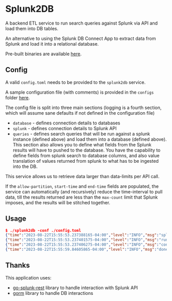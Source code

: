 # Splunk2DB

A backend ETL service to run search queries against Splunk via API and load them into DB tables.

An alternative to using the Splunk DB Connect App to extract data from Splunk and load it into a relational database.

Pre-built binaries are available [here](https://github.com/pvik/splunk2db/releases).

## Config 

A valid `config.toml` needs to be provided to the `splunk2db` service.

A sample configuration file (with comments) is provided in the `configs` folder [here](https://github.com/pvik/splunk2db/blob/main/configs/config.toml).

The config file is split into three main sections (logging is a fourth section, which will assume sane defaults if not defined in the configuration file)

- `database` - defines connection details to databases
- `splunk` - defines connection details to Splunk API
- `queries` - defines search queries that will be run against a splunk instance (defined above) and load them into a database (defined above). This section also allows you to define what fields from the Splunk results will have to pushed to the database. You have the capability to define fields from splunk search to database columns, and also value translation of values returned from splunk to what has to be ingested into the DB.
	
This service allows us to retrieve data larger than data-limits per API call.

If the `allow-partition`, `start-time` and `end-time` fields are populated, the service can automatically (and recursively) reduce the time-interval to pull data, till the results returned are less than the `max-count` limit that Splunk imposes, and the results will be stitched together.


## Usage 

```json
$ ./splunk2db -conf ./config.toml
{"time":"2023-08-22T15:55:53.237388165-04:00","level":"INFO","msg":"splunk2db service initialized"}
{"time":"2023-08-22T15:55:53.237401575-04:00","level":"INFO","msg":"running query","name":"test-query","from-splunk":"datalake1","to-db":"test-mss"}
{"time":"2023-08-22T15:55:53.237406275-04:00","level":"INFO","msg":"connecting to db","db-name":"test-mss"}
{"time":"2023-08-22T15:55:59.84605865-04:00","level":"INFO","msg":"done processing query","query-name":"test-query","processed-records":15}
```

## Thanks

This application uses:

* [go-splunk-rest](https://github.com/pvik/go-splunk-rest) library to handle interaction with Splunk API
* [gorm](https://gorm.io/) library to handle DB interactions
